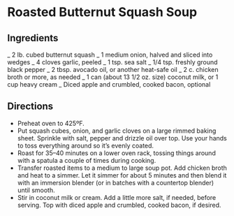 # Roasted Butternut Squash Soup

## Ingredients

_ 2 lb. cubed butternut squash
_ 1 medium onion, halved and sliced into wedges
_ 4 cloves garlic, peeled
_ 1 tsp. sea salt
_ 1/4 tsp. freshly ground black pepper
_ 2 tbsp. avocado oil, or another heat-safe oil
_ 2 c. chicken broth or more, as needed
_ 1 can (about 13 1/2 oz. size) coconut milk, or 1 cup heavy cream
_ Diced apple and crumbled, cooked bacon, optional 

## Directions
- Preheat oven to 425ºF.
- Put squash cubes, onion, and garlic cloves on a large rimmed baking sheet. Sprinkle with salt, pepper and drizzle oil over top. Use your hands to toss everything around so it’s evenly coated.
- Roast for 35–40 minutes on a lower oven rack, tossing things around with a spatula a couple of times during cooking.
- Transfer roasted items to a medium to large soup pot. Add chicken broth and heat to a simmer. Let it simmer for about 5 minutes and then blend it with an immersion blender (or in batches with a countertop blender) until smooth.
- Stir in coconut milk or cream. Add a little more salt, if needed, before serving. Top with diced apple and crumbled, cooked bacon, if desired.
